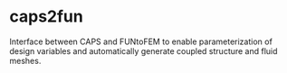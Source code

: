 # caps2fun
Interface between CAPS and FUNtoFEM to enable parameterization of design variables and automatically generate coupled structure and fluid meshes.
